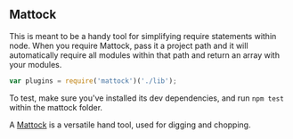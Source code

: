 ## Mattock

This is meant to be a handy tool for simplifying require statements within node. When you require Mattock, pass it a project path and it will automatically require all modules within that path and return an array with your modules.

```js
var plugins = require('mattock')('./lib');
```

To test, make sure you've installed its dev dependencies, and run `npm test` within the mattock folder.

A [Mattock](https://en.wikipedia.org/wiki/Mattock) is a versatile hand tool, used for digging and chopping.

